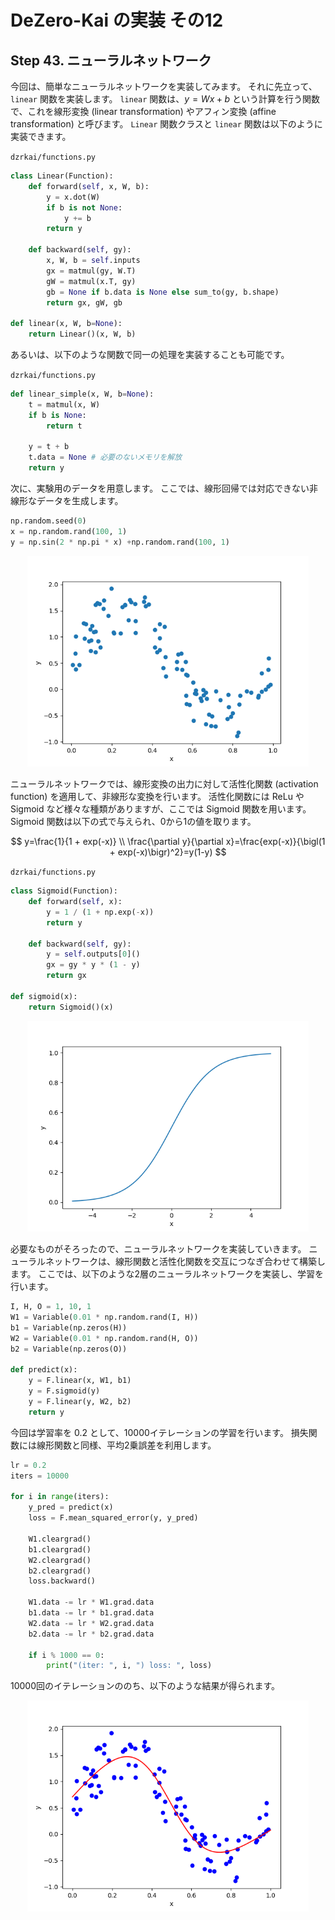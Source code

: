 # DeZero-Kai の実装 その12

## Step 43. ニューラルネットワーク
今回は、簡単なニューラルネットワークを実装してみます。
それに先立って、```linear``` 関数を実装します。
```linear``` 関数は、$y = Wx + b$ という計算を行う関数で、これを線形変換 (linear transformation) やアフィン変換 (affine transformation) と呼びます。
```Linear``` 関数クラスと ```linear``` 関数は以下のように実装できます。

```dzrkai/functions.py```
```python
class Linear(Function):
    def forward(self, x, W, b):
        y = x.dot(W)
        if b is not None:
            y += b
        return y
    
    def backward(self, gy):
        x, W, b = self.inputs
        gx = matmul(gy, W.T)
        gW = matmul(x.T, gy)
        gb = None if b.data is None else sum_to(gy, b.shape)
        return gx, gW, gb
    
def linear(x, W, b=None):
    return Linear()(x, W, b)
```

あるいは、以下のような関数で同一の処理を実装することも可能です。

```dzrkai/functions.py```
```python
def linear_simple(x, W, b=None):
    t = matmul(x, W)
    if b is None:
        return t
    
    y = t + b
    t.data = None # 必要のないメモリを解放
    return y
```

次に、実験用のデータを用意します。
ここでは、線形回帰では対応できない非線形なデータを生成します。

```python
np.random.seed(0)
x = np.random.rand(100, 1)
y = np.sin(2 * np.pi * x) +np.random.rand(100, 1)
```

<div align="center">
    <img src="../steps/step43_1.png" width=450>
</div>

ニューラルネットワークでは、線形変換の出力に対して活性化関数 (activation function) を適用して、非線形な変換を行います。
活性化関数には ReLu や Sigmoid など様々な種類がありますが、ここでは Sigmoid 関数を用います。
Sigmoid 関数は以下の式で与えられ、0から1の値を取ります。

$$
y=\frac{1}{1 + exp(-x)} \\
\frac{\partial y}{\partial x}=\frac{exp(-x)}{\bigl(1 + exp(-x)\bigr)^2}=y(1-y)
$$

```dzrkai/functions.py```
```python
class Sigmoid(Function):
    def forward(self, x):
        y = 1 / (1 + np.exp(-x))
        return y
    
    def backward(self, gy):
        y = self.outputs[0]()
        gx = gy * y * (1 - y)
        return gx

def sigmoid(x):
    return Sigmoid()(x)
```

<div align="center">
    <img src="../steps/step43_2.png" width=450>
</div>

必要なものがそろったので、ニューラルネットワークを実装していきます。
ニューラルネットワークは、線形関数と活性化関数を交互につなぎ合わせて構築します。
ここでは、以下のような2層のニューラルネットワークを実装し、学習を行います。

```python
I, H, O = 1, 10, 1
W1 = Variable(0.01 * np.random.rand(I, H))
b1 = Variable(np.zeros(H))
W2 = Variable(0.01 * np.random.rand(H, O))
b2 = Variable(np.zeros(O))

def predict(x):
    y = F.linear(x, W1, b1)
    y = F.sigmoid(y)
    y = F.linear(y, W2, b2)
    return y
```

今回は学習率を $0.2$ として、10000イテレーションの学習を行います。
損失関数には線形関数と同様、平均2乗誤差を利用します。

```python
lr = 0.2
iters = 10000

for i in range(iters):
    y_pred = predict(x)
    loss = F.mean_squared_error(y, y_pred)

    W1.cleargrad()
    b1.cleargrad()
    W2.cleargrad()
    b2.cleargrad()
    loss.backward()

    W1.data -= lr * W1.grad.data
    b1.data -= lr * b1.grad.data
    W2.data -= lr * W2.grad.data
    b2.data -= lr * b2.grad.data

    if i % 1000 == 0:
        print("(iter: ", i, ") loss: ", loss)
```

10000回のイテレーションののち、以下のような結果が得られます。

<div align="center">
    <img src="../steps/step43_3.png" width=450>
</div>